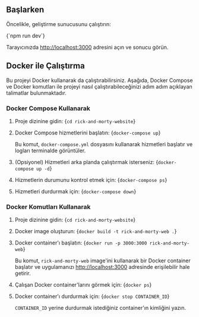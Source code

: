 ## Başlarken

Öncelikle, geliştirme sunucusunu çalıştırın:

<CodeBlock language="bash">
{`npm run dev`}
</CodeBlock>

Tarayıcınızda [http://localhost:3000](http://localhost:3000) adresini açın ve sonucu görün.

## Docker ile Çalıştırma

Bu projeyi Docker kullanarak da çalıştırabilirsiniz. Aşağıda, Docker Compose ve Docker komutları ile projeyi nasıl çalıştırabileceğinizi adım adım açıklayan talimatlar bulunmaktadır.

### Docker Compose Kullanarak

1. Proje dizinine gidin:
   <CodeBlock language="bash">
   {`cd rick-and-morty-website`}
   </CodeBlock>

2. Docker Compose hizmetlerini başlatın:
   <CodeBlock language="bash">
   {`docker-compose up`}
   </CodeBlock>

   Bu komut, `docker-compose.yml` dosyasını kullanarak hizmetleri başlatır ve logları terminalde görüntüler.

3. (Opsiyonel) Hizmetleri arka planda çalıştırmak isterseniz:
   <CodeBlock language="bash">
   {`docker-compose up -d`}
   </CodeBlock>
   
4. Hizmetlerin durumunu kontrol etmek için:
   <CodeBlock language="bash">
   {`docker-compose ps`}
   </CodeBlock>

5. Hizmetleri durdurmak için:
   <CodeBlock language="bash">
   {`docker-compose down`}
   </CodeBlock>

### Docker Komutları Kullanarak

1. Proje dizinine gidin:
   <CodeBlock language="bash">
   {`cd rick-and-morty-website`}
   </CodeBlock>

2. Docker image oluşturun:
   <CodeBlock language="bash">
   {`docker build -t rick-and-morty-web .`}
   </CodeBlock>

3. Docker container'ı başlatın:
   <CodeBlock language="bash">
   {`docker run -p 3000:3000 rick-and-morty-web`}
   </CodeBlock>

   Bu komut, `rick-and-morty-web` image'ini kullanarak bir Docker container başlatır ve uygulamanızı [http://localhost:3000](http://localhost:3000) adresinde erişilebilir hale getirir.

4. Çalışan Docker container'larını görmek için:
   <CodeBlock language="bash">
   {`docker ps`}
   </CodeBlock>

5. Docker container'ı durdurmak için:
   <CodeBlock language="bash">
   {`docker stop CONTAINER_ID`}
   </CodeBlock>

   `CONTAINER_ID` yerine durdurmak istediğiniz container'ın kimliğini yazın.
